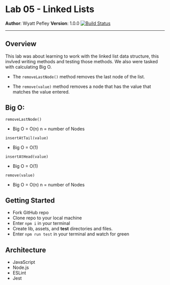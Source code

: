 # Lab 05 - Linked Lists
**Author**: Wyatt Pefley
**Version**: 1.0.0 
[![Build Status](https://travis-ci.com/peffles/05-linked-lists-FUNdamentals.svg?branch=master)](https://travis-ci.com/peffles/05-linked-lists-FUNdamentals)
___
## Overview
This lab was about learning to work with the linked list data structure, this invlved writing methods and testing those methods. We also were tasked with calculating Big O.

* The ```removeLastNode()``` method removes the last node of the list.


* The ```remove(value)``` method removes a node that has the value that matches the value entered.

## Big O:
```removeLastNode()```

* Big O = O(n) n = number of Nodes


```insertAtTail(value)```
* Big O = O(1)

```insertAtHead(value)```
* Big O = O(1)

```remove(value)```
* Big O = O(n) n = number of Nodes
## Getting Started
* Fork GitHub repo
* Clone repo to your local machine
* Enter ```npm i``` in your terminal
* Create lib, assets, and __test__ directories and files. 
* Enter ```npm run test``` in your terminal and watch for green

## Architecture
* JavaScript
* Node.js
* ESLint
* Jest
